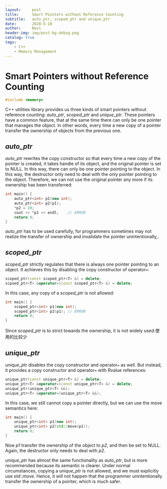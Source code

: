 ```yaml
---
layout:     post
title:      Smart Pointers without Reference Counting
subtitle:   auto_ptr, scoped_ptr and unique_ptr
date:       2020-5-18
author:     Navi
header-img: img/post-bg-debug.png
catalog: true
tags:
    - C++
    - Memory Management
---
```


# Smart Pointers without Reference Counting

```cpp
#include <memory>
```

C++ utilities library provides us three kinds of smart pointers without reference counting: *auto_ptr*, *scoped_ptr* and *unique_ptr*. These pointers have a common feature, that at the same time there can only be one pointer that manages the object. In other words, every time a new copy of a pointer transfer the ownership of objects from the previous one.

## *auto_ptr* 

*auto_ptr* rewrites the copy constructor so that every time a new copy of the pointer is created, it takes handle of its object, and the original pointer is set to NULL. In this way, there can only be one pointer pointing to the object. In this way, the destructor only need to deal with the only pointer pointing to the object. Therefore, we can not use the original pointer any more if its ownership has been transferred:

```cpp
int main() {
    auto_ptr<int> p1(new int);
    auto_ptr<int> p2(p1);
    *p2 = 20;
    cout << *p1 << endl;	// ERROR
    return 0;
}
```

*auto_ptr* has to be used carefully, for programmers sometimes may not realize the transfer of ownership and invalidate the pointer unintentionally,.

## *scoped_ptr*

*scoped_ptr* strictly regulates that there is always one pointer pointing to an object. It achieves this by disabling the copy constructor of operator`=`:

```cpp
scoped_ptr(const scoped_ptr<T> &) = delete;
scpoed_ptr<T> &operator=(const scoped_ptr<T> &) = delete;
```

In this case, any copy of a *scoped_ptr* is not allowed:

```cpp
int main() {
    scoped_ptr<int> p1(new int);
    scoped_ptr<int> p2(p1);	// ERROR
    return 0;
}
```

Since *scoped_ptr* is to strict towards the ownership, it is not widely used.使用的比较少

## *unique_ptr*

*unique_ptr* disables the copy constructor and operator`=` as well. But instead, it provides a copy constructor and operator`=` with Rvalue references:

```cpp
unique_ptr(const unique_ptr<T> &) = delete;
unique_ptr<T> &operator=(const unique_ptr<T> &) = delete;
unique_ptr(unique_ptr<T> &&);
unique_ptr<T> &operator=(unique_ptr<T> &&);
```

In this case, we still cannot copy a pointer directly, but we can use the move semantics here:

```cpp
int main() {
    unique_ptr<int> p1(new int);
    unique_ptr<int> p2(std::move(p1));
    return 0;
}
```

Now *p1* transfer the ownership of the object to *p2*, and then be set to NULL. Again, the destructor only needs to deal with *p2*.

*unique_ptr* has almost the same functionality as *auto_ptr*, but is more recommended because its semantic is clearer. Under normal circumstances, copying a *unique_ptr* is not allowed, and we must explicitly use *std::move*. Hence, it will not happen that the programmer unintentionally transfer the ownership of a pointer, which is much safer.